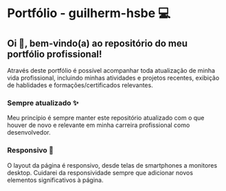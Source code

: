 # Portfólio - guilherm-hsbe :computer:

## Oi :wave:, bem-vindo(a) ao repositório do meu portfólio profissional!
Através deste portfólio é possível acompanhar toda atualização de minha vida profissional, incluindo minhas atividades e projetos recentes, exibição de hablidades e formações/certificados relevantes.

### Sempre atualizado :sparkles:
Meu princípio é sempre manter este repositório atualizado com o que houver de novo e relevante em minha carreira profissional como desenvolvedor.

### Responsivo :iphone:
O layout da página é responsivo, desde telas de smartphones a monitores desktop.
Cuidarei da responsividade sempre que adicionar novos elementos significativos à página.
